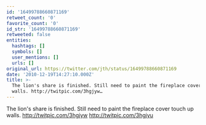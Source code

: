 ```yaml
---
id: '16499788660871169'
retweet_count: '0'
favorite_count: '0'
id_str: '16499788660871169'
retweeted: false
entities:
  hashtags: []
  symbols: []
  user_mentions: []
  urls: []
original_url: https://twitter.com/jth/status/16499788660871169
date: '2010-12-19T14:27:10.000Z'
title: >-
  The lion's share is finished. Still need to paint the fireplace cover touch up
  walls. http://twitpic.com/3hgjyw…
---
```


The lion's share is finished. Still need to paint the fireplace cover touch up walls. http://twitpic.com/3hgjyw http://twitpic.com/3hgjyu